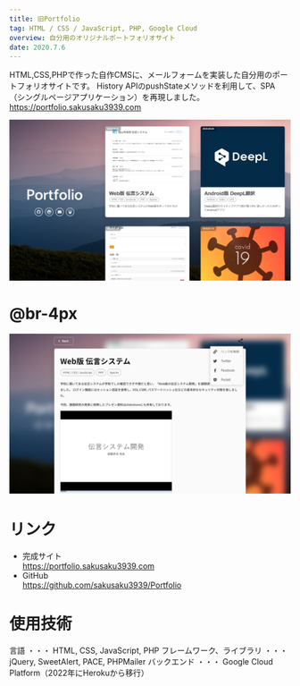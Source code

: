 ```yaml
---
title: 旧Portfolio
tag: HTML / CSS / JavaScript, PHP, Google Cloud
overview: 自分用のオリジナルポートフォリオサイト
date: 2020.7.6
---
```


HTML,CSS,PHPで作った自作CMSに、メールフォームを実装した自分用のポートフォリオサイトです。
History APIのpushStateメソッドを利用して、SPA（シングルページアプリケーション）を再現しました。
https://portfolio.sakusaku3939.com

![](/public/posts/portfolio/screenshot1.png)
# @br-4px
![](/public/posts/portfolio/screenshot2.png)

# リンク
- 完成サイト  
  https://portfolio.sakusaku3939.com
- GitHub  
  https://github.com/sakusaku3939/Portfolio

# 使用技術
言語 ・・・ HTML, CSS, JavaScript, PHP
フレームワーク、ライブラリ ・・・ jQuery, SweetAlert, PACE, PHPMailer
バックエンド ・・・ Google Cloud Platform（2022年にHerokuから移行）